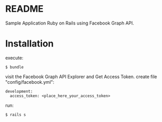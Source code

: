 # README

Sample Application Ruby on Rails using Facebook Graph API.

# Installation

execute:

```
$ bundle
```

visit the Facebook Graph API Explorer and Get Access Token. create file "config/facebook.yml":

```
development:
  access_token: <place_here_your_access_token>
```

run:

```
$ rails s
```